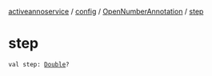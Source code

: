 [activeannoservice](../../index.md) / [config](../index.md) / [OpenNumberAnnotation](index.md) / [step](./step.md)

# step

`val step: `[`Double`](https://kotlinlang.org/api/latest/jvm/stdlib/kotlin/-double/index.html)`?`